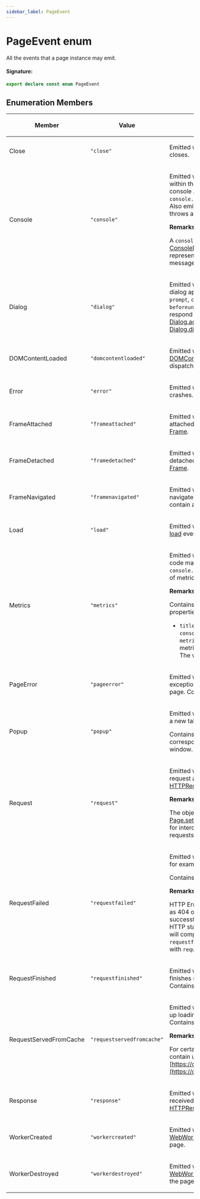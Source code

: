 ```yaml
---
sidebar_label: PageEvent
---
```


# PageEvent enum

All the events that a page instance may emit.

#### Signature:

```typescript
export declare const enum PageEvent
```

## Enumeration Members

<table><thead><tr><th>

Member

</th><th>

Value

</th><th>

Description

</th></tr></thead>
<tbody><tr><td>

Close

</td><td>

`"close"`

</td><td>

Emitted when the page closes.

</td></tr>
<tr><td>

Console

</td><td>

`"console"`

</td><td>

Emitted when JavaScript within the page calls one of console API methods, e.g. `console.log` or `console.dir`. Also emitted if the page throws an error or a warning.

**Remarks:**

A `console` event provides a [ConsoleMessage](./puppeteer.consolemessage.md) representing the console message that was logged.

</td></tr>
<tr><td>

Dialog

</td><td>

`"dialog"`

</td><td>

Emitted when a JavaScript dialog appears, such as `alert`, `prompt`, `confirm` or `beforeunload`. Puppeteer can respond to the dialog via [Dialog.accept()](./puppeteer.dialog.accept.md) or [Dialog.dismiss()](./puppeteer.dialog.dismiss.md).

</td></tr>
<tr><td>

DOMContentLoaded

</td><td>

`"domcontentloaded"`

</td><td>

Emitted when the JavaScript [DOMContentLoaded](https://developer.mozilla.org/en-US/docs/Web/Events/DOMContentLoaded) event is dispatched.

</td></tr>
<tr><td>

Error

</td><td>

`"error"`

</td><td>

Emitted when the page crashes. Will contain an `Error`.

</td></tr>
<tr><td>

FrameAttached

</td><td>

`"frameattached"`

</td><td>

Emitted when a frame is attached. Will contain a [Frame](./puppeteer.frame.md).

</td></tr>
<tr><td>

FrameDetached

</td><td>

`"framedetached"`

</td><td>

Emitted when a frame is detached. Will contain a [Frame](./puppeteer.frame.md).

</td></tr>
<tr><td>

FrameNavigated

</td><td>

`"framenavigated"`

</td><td>

Emitted when a frame is navigated to a new URL. Will contain a [Frame](./puppeteer.frame.md).

</td></tr>
<tr><td>

Load

</td><td>

`"load"`

</td><td>

Emitted when the JavaScript [load](https://developer.mozilla.org/en-US/docs/Web/Events/load) event is dispatched.

</td></tr>
<tr><td>

Metrics

</td><td>

`"metrics"`

</td><td>

Emitted when the JavaScript code makes a call to `console.timeStamp`. For the list of metrics see [page.metrics](./puppeteer.page.metrics.md).

**Remarks:**

Contains an object with two properties:

- `title`: the title passed to `console.timeStamp` - `metrics`: object containing metrics as key/value pairs. The values will be `number`s.

</td></tr>
<tr><td>

PageError

</td><td>

`"pageerror"`

</td><td>

Emitted when an uncaught exception happens within the page. Contains an `Error`.

</td></tr>
<tr><td>

Popup

</td><td>

`"popup"`

</td><td>

Emitted when the page opens a new tab or window.

Contains a [Page](./puppeteer.page.md) corresponding to the popup window.

</td></tr>
<tr><td>

Request

</td><td>

`"request"`

</td><td>

Emitted when a page issues a request and contains a [HTTPRequest](./puppeteer.httprequest.md).

**Remarks:**

The object is readonly. See [Page.setRequestInterception()](./puppeteer.page.setrequestinterception.md) for intercepting and mutating requests.

</td></tr>
<tr><td>

RequestFailed

</td><td>

`"requestfailed"`

</td><td>

Emitted when a request fails, for example by timing out.

Contains a [HTTPRequest](./puppeteer.httprequest.md).

**Remarks:**

HTTP Error responses, such as 404 or 503, are still successful responses from HTTP standpoint, so request will complete with `requestfinished` event and not with `requestfailed`.

</td></tr>
<tr><td>

RequestFinished

</td><td>

`"requestfinished"`

</td><td>

Emitted when a request finishes successfully. Contains a [HTTPRequest](./puppeteer.httprequest.md).

</td></tr>
<tr><td>

RequestServedFromCache

</td><td>

`"requestservedfromcache"`

</td><td>

Emitted when a request ended up loading from cache. Contains a [HTTPRequest](./puppeteer.httprequest.md).

**Remarks:**

For certain requests, might contain undefined. [https://crbug.com/750469](https://crbug.com/750469)

</td></tr>
<tr><td>

Response

</td><td>

`"response"`

</td><td>

Emitted when a response is received. Contains a [HTTPResponse](./puppeteer.httpresponse.md).

</td></tr>
<tr><td>

WorkerCreated

</td><td>

`"workercreated"`

</td><td>

Emitted when a dedicated [WebWorker](https://developer.mozilla.org/en-US/docs/Web/API/Web_Workers_API) is spawned by the page.

</td></tr>
<tr><td>

WorkerDestroyed

</td><td>

`"workerdestroyed"`

</td><td>

Emitted when a dedicated [WebWorker](https://developer.mozilla.org/en-US/docs/Web/API/Web_Workers_API) is destroyed by the page.

</td></tr>
</tbody></table>
